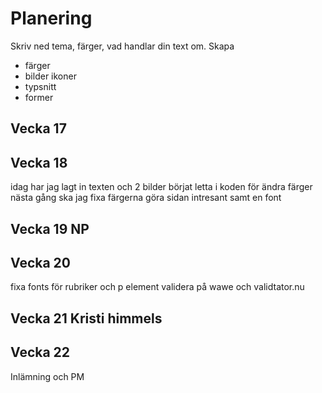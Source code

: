 # Planering

Skriv ned tema, färger, vad handlar din text om.
Skapa 

* färger
* bilder ikoner
* typsnitt
* former



## Vecka 17



## Vecka 18
idag har jag lagt in texten och 2 bilder börjat letta i koden för ändra färger
nästa gång ska jag fixa färgerna göra sidan intresant samt en font


## Vecka 19 NP


## Vecka 20
fixa fonts för rubriker och p element validera på wawe och validtator.nu


## Vecka 21 Kristi himmels




## Vecka 22 

Inlämning och PM




